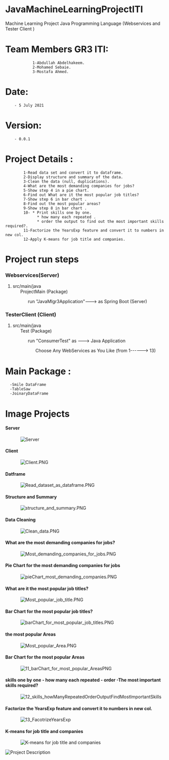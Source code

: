 # JavaMachineLearningProjectITI
Machine Learning Project Java Programming Language (Webservices and  Tester Client ) 
# Team Members GR3 ITI:							  						                       
 				1-Abdullah Abdelhakeem.											                     
 				2-Mohamed Sebaie.													                       
 				3-Mostafa Ahmed.													                       	
# Date: 
        - 5 July 2021																                         
# Version: 
        - 0.0.1																	                             
# Project Details :																                       
 			1-Read data set and convert it to dataframe.							                  
 			2-Display structure and summary of the data.							                  
 			3-Clean the data (null, duplications).									                    
 			4-What are the most demanding companies for jobs?						                
 			5-Show step 4 in a pie chart.											                          
 			6-Find out What are it the most popular job titles? 					              
 			7-Show step 6 in bar chart .											                          
 			8-Find out the most popular areas?										                      
 			9-Show step 8 in bar chart .											                          
 			10- * Print skills one by one.											                        
 				  * how many each repeated .											                          
 				  * order the output to find out the most important skills required?.	      
 			11-Factorize the YearsExp feature and convert it to numbers in new col.     
 			12-Apply K-means for job title and companies.	 
 
 <h1>Project run steps</h1>
<h3>Webservices(Server)</h3>
<ol>
  <li>src/main/java
  <ul>ProjectMain (Package)
  <ul>run "JavaMlgr3Application"---> as Spring Boot (Server) </ul></ul></li>
</ol> 
<h3>TesterClient (Client)</h3>
<ol>
  <li>src/main/java
  <ul>Test (Package)
 <ul>run "ConsumerTest" as ---> Java Application <ul>Choose Any WebServices as You Like (from 1------> 13)</ul></ul></ul></li>
</ol> 

 
 
# Main Package : 
      -Smile DataFrame 
      -TableSaw
      -JoinaryDataFrame     
     
<h1>Image Projects</h1>
<h4>Server</h4>
<ol>
  <ul><img  src="img_projects/01_Server.PNG" alt="Server"/></ul>
</ol>

<h4>Client</h4><ol>
  <ul><img  src="img_projects/02_Client.PNG" alt="Client.PNG"/></ul>
</ol>

<h4>Datframe</h4>
<ol>
  <ul><img  src="img_projects/03-Read_dataset_as_dataframe.PNG" alt="Read_dataset_as_dataframe.PNG"/></ul>
</ol>

<h4>Structure and Summary</h4>
<ol>
  <ul><img  src="img_projects/04_structure_and_summary.PNG" alt="structure_and_summary.PNG"/></ul>
</ol>

<h4>Data Cleaning</h4>
<ol>
  <ul><img  src="img_projects/05_Clean_data.PNG" alt="Clean_data.PNG"/></ul>
</ol>

<h4>What are the most demanding companies for jobs?</h4>
<ol>
  <ul><img  src="img_projects/06_Most_demanding_companies_for_jobs.PNG" alt="Most_demanding_companies_for_jobs.PNG"/></ul>
</ol>

<h4>Pie Chart for the most demanding companies for jobs</h4>
<ol>
  <ul><img  src="img_projects/07_pieChart_most_demanding_companies.PNG" alt="pieChart_most_demanding_companies.PNG"/></ul>
</ol>


<h4>What are it the most popular job titles?</h4>
<ol>
  <ul><img  src="img_projects/08_Most_popular_job_title.PNG" alt="Most_popular_job_title.PNG"/></ul>
</ol>

<h4>Bar Chart for the most popular job titles?</h4>
<ol>
  <ul><img  src="img_projects/09_barChart_for_most_popular_job_titles.PNG" alt="barChart_for_most_popular_job_titles.PNG"/></ul>
</ol>

<h4>the most popular Areas</h4>
<ol>
  <ul><img  src="img_projects/10_Most_popular_Area.PNG" alt="Most_popular_Area.PNG"/></ul>
</ol>

<h4>Bar Chart for the most popular Areas</h4>
<ol>
  <ul><img  src="img_projects/11_.barChart_for_most_popular_AreasPNG.PNG" alt="11_barChart_for_most_popular_AreasPNG"/></ul>
</ol>
 				
<h4>skills one by one - how many each repeated - order -The most important skills required?
</h4>     
<ol>
  <ul><img  src="img_projects/12_skills_howManyRepeatedOrderOutputFindMostImportantSkills.PNG" alt="12_skills_howManyRepeatedOrderOutputFindMostImportantSkills"/></ul>
</ol>

<h4>Factorize the YearsExp feature and convert it to numbers in new col.</h4>
<ol>
  <ul><img  src="img_projects/13_FacotrizeYearsExp.PNG" alt="13_FacotrizeYearsExp"/></ul>
</ol>


<h4> K-means for job title and companies</h4>
<ol>
  <ul><img  src="img_projects/14_Kmeans.PNG" alt=" K-means for job title and companies"/></ul>
</ol>
<img  src="Description.PNG" alt="Project Description"/>
